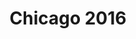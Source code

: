 ---
title: Chicago 2016
showTitle: true
image: /img/photos/chicago.jpg
materials:
description: Some description of the drawing
---